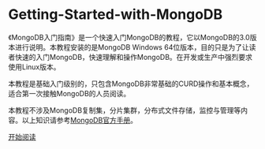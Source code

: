 # Getting-Started-with-MongoDB
《MongoDB入门指南》是一个快速入门MongoDB的教程，它以MongoDB的3.0版本进行说明。本教程安装的是MongoDB Windows 64位版本，目的只是为了让读者快速的入门MongoDB，快速理解和操作MongoDB。在开发或生产中强烈要求使用Linux版本。

本教程是基础入门级别的，只包含MongoDB非常基础的CURD操作和基本概念，适合第一次接触MongoDB的人员阅读。

本教程不涉及MongoDB复制集，分片集群，分布式文件存储，监控与管理等内容。以上知识请参考[MongoDB官方手册](http://docs.mongodb.org/manual/)。

[开始阅读](http://jockchou.gitbooks.io/getting-started-with-mongodb/content/)
